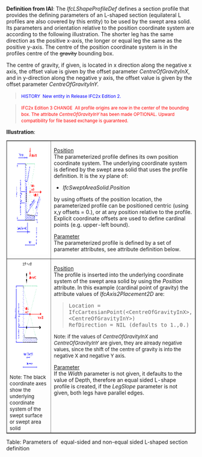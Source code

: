 **Definition
from IAI**: The _IfcLShapeProfileDef_ defines a section profile that provides the defining parameters of an L-shaped section (equilateral L profiles are also covered by this entity) to be used by the swept area solid. Its parameters and orientation relative to the position coordinate system are according to the following illustration. The shorter leg has the same direction as the positive x-axis, the longer or equal leg the same as the positive y-axis. The centre of the position coordinate system is in the profiles centre of the ~~gravity~~ bounding box.

The centre of gravity, if given, is located in x direction along the negative x axis, the offset value is given by the offset parameter _CentreOfGravityInX_, and in y-direction along the negative y axis, the offset value is given by the offset parameter _CentreOfGravityInY._

> <small><font color="#0000ff">HISTORY&nbsp;
New entity
in Release IFC2x Edition 2.</font></small>

> <small><font color="#ff0000">IFC2x
Edition 3 CHANGE&nbsp; All profile
origins are now in the center of the bounding box. The attribute <i>CentreOfGravityInY</i>
has been made OPTIONAL. Upward compatibility for file based exchange is
guaranteed.</font></small>

**Illustration**:

<table border="1" cellpadding="2" cellspacing="2" width="100%">
  <tbody>
    <tr>
      <td align="left" valign="top" width="420"><a href="drawings/IfcLShapeProfileDef_Layout1.dwf"><img alt="non equal sided L-shape" src="figures/IfcLShapeProfileDef_Layout1.gif" border="0" height="300" width="400"></a></td>
      <td align="left" valign="top">
      <p><u>Position</u> <br>
The parameterized profile defines its own position coordinate system.
The underlying
coordinate system is defined by the swept area solid
that uses the profile definition. It is the xy plane of:</p>
      <ul>
        <li><i>IfcSweptAreaSolid.Position</i></li>
      </ul>
by using offsets of the position location, the parameterized profile
can be positioned centric (using x,y offsets = 0.), or at any position
relative to the profile. Explicit coordinate offsets are used to define
cardinal points (e.g. upper-left bound).
      <p><u>Parameter</u> <br>
The parameterized profile
is defined by a set of parameter attributes, see attribute definition
below.</p>
      </td>
    </tr>
    <tr>
      <td><a href="drawings/IfcLShapeProfileDef_Layout2.dwf"><img alt="equal sided L-shape" src="figures/IfcLShapeProfileDef_Layout2.gif" border="0" height="300" width="400"></a><br>
      <font size="-1">Note:
The black coordinate axes show the
underlying coordinate system of the swept surface or swept area solid</font></td>
      <td align="left" valign="top">
      <p><u>Position</u> <br>
The profile is inserted into the underlying
coordinate system of the swept area solid by using the <i>Position</i>
attribute. In this example (cardinal point of gravity) the
attribute values of <i>IfcAxis2Placement2D</i>
are:</p>
      <blockquote>
        <p> <tt>Location
=
IfcCartesianPoint(&lt;CentreOfGravityInX&gt;,&lt;</tt><tt>CentreOfGravityInY</tt><tt>&gt;)<br>
RefDirection = NIL (defaults to 1.,0.)</tt></p>
      </blockquote>
      <p><font size="-1">Note: if the values of <i>CentreOfGravityInX</i>
and <i>CentreOfGravityInY</i>
are given, they are already negative
values, since the shift of the centre of gravity is into the negative X
and negative Y axis.</font></p>
      <p><u>Parameter</u><br>
If the <i>Width</i>
parameter is not given, it defaults to the value
of Depth, therefore an equal sided L-shape profile is created, if the <i>LegSlope</i>
parameter is not given, both legs have parallel edges.</p>
      </td>
    </tr>
  </tbody>
</table>

Table: Parameters of&nbsp; equal-sided and non-equal sided L-shaped section definition